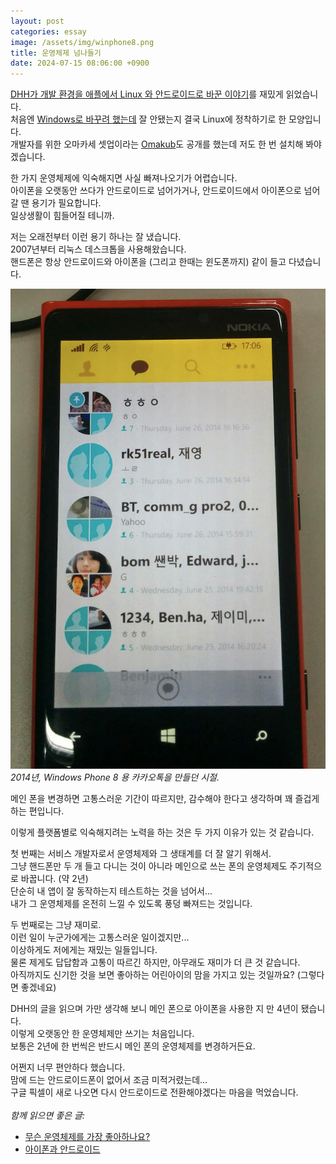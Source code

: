 ```yaml
---
layout: post
categories: essay
image: /assets/img/winphone8.png
title: 운영체제 넘나들기
date: 2024-07-15 08:06:00 +0900
---
```


[DHH가 개발 환경을 애플에서 Linux 와 안드로이드로 바꾼 이야기](https://kyoungwon.me/articles/2024/07/11/Living-with-Linux-and-Android-after-two-decades-of-Apple/)를 재밌게 읽었습니다.  
처음엔 [Windows로 바꾸려 했는데](https://world.hey.com/dhh/i-could-have-been-happy-with-windows-bd4a7d01) 잘 안됐는지 결국 Linux에 정착하기로 한 모양입니다.  
개발자를 위한 오마카세 셋업이라는 [Omakub](https://omakub.org/)도 공개를 했는데 저도 한 번 설치해 봐야겠습니다.

한 가지 운영체제에 익숙해지면 사실 빠져나오기가 어렵습니다.  
아이폰을 오랫동안 쓰다가 안드로이드로 넘어가거나, 안드로이드에서 아이폰으로 넘어갈 땐 용기가 필요합니다.  
일상생활이 힘들어질 테니까.

저는 오래전부터 이런 용기 하나는 잘 냈습니다.  
2007년부터 리눅스 데스크톱을 사용해왔습니다.  
핸드폰은 항상 안드로이드와 아이폰을 (그리고 한때는 윈도폰까지) 같이 들고 다녔습니다.

![카톡 윈도폰 개발 시절](/assets/img/winphone8.png)  
*2014년, Windows Phone 8 용 카카오톡을 만들던 시절.*

메인 폰을 변경하면 고통스러운 기간이 따르지만, 감수해야 한다고 생각하며 꽤 즐겁게 하는 편입니다.

이렇게 플랫폼별로 익숙해지려는 노력을 하는 것은 두 가지 이유가 있는 것 같습니다.

첫 번째는 서비스 개발자로서 운영체제와 그 생태계를 더 잘 알기 위해서.  
그냥 핸드폰만 두 개 들고 다니는 것이 아니라 메인으로 쓰는 폰의 운영체제도 주기적으로 바꿉니다. (약 2년)  
단순히 내 앱이 잘 동작하는지 테스트하는 것을 넘어서...    
내가 그 운영체제를 온전히 느낄 수 있도록 풍덩 빠져드는 것입니다.

두 번째로는 그냥 재미로.  
이런 일이 누군가에게는 고통스러운 일이겠지만...  
이상하게도 저에게는 재밌는 일들입니다.  
물론 제게도 답답함과 고통이 따르긴 하지만, 아무래도 재미가 더 큰 것 같습니다.  
아직까지도 신기한 것을 보면 좋아하는 어린아이의 맘을 가지고 있는 것일까요? (그렇다면 좋겠네요)

DHH의 글을 읽으며 가만 생각해 보니 메인 폰으로 아이폰을 사용한 지 만 4년이 됐습니다.  
이렇게 오랫동안 한 운영체제만 쓰기는 처음입니다.  
보통은 2년에 한 번씩은 반드시 메인 폰의 운영체제를 변경하거든요.

어쩐지 너무 편안하다 했습니다.  
맘에 드는 안드로이드폰이 없어서 조금 미적거렸는데...  
구글 픽셀이 새로 나오면 다시 안드로이드로 전환해야겠다는 마음을 먹었습니다.
<br>
<br>
*함께 읽으면 좋은 글:*
* [무슨 운영체제를 가장 좋아하나요?](/essay/2021/08/25/무슨-운영체제를-가장-좋아하나요.html)
* [아이폰과 안드로이드](/essay/2022/02/12/ios-android.html)